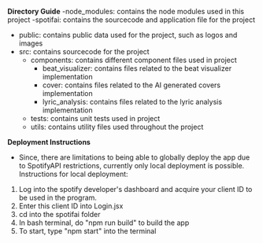 **Directory Guide**
-node_modules: contains the node modules used in this project
-spotifai: contains the sourcecode and application file for the project
  - public: contains public data used for the project, such as logos and images
  - src: contains sourcecode for the project
    - components: contains different component files used in project
      - beat_visualizer: contains files related to the beat visualizer implementation
      - cover: contains files related to the AI generated covers implementation
      - lyric_analysis: contains files related to the lyric analysis implementation
    - tests: contains unit tests used in project
    - utils: contains utility files used throughout the project

**Deployment Instructions**
- Since, there are limitations to being able to globally deploy the app due to SpotifyAPI restrictions, currently only local deployment is possible.
Instructions for local deployment:
1. Log into the spotify developer's dashboard and acquire your client ID to be used in the program.
2. Enter this client ID into Login.jsx
3. cd into the spotifai folder
4. In bash terminal, do "npm run build" to build the app
5. To start, type "npm start" into the terminal
